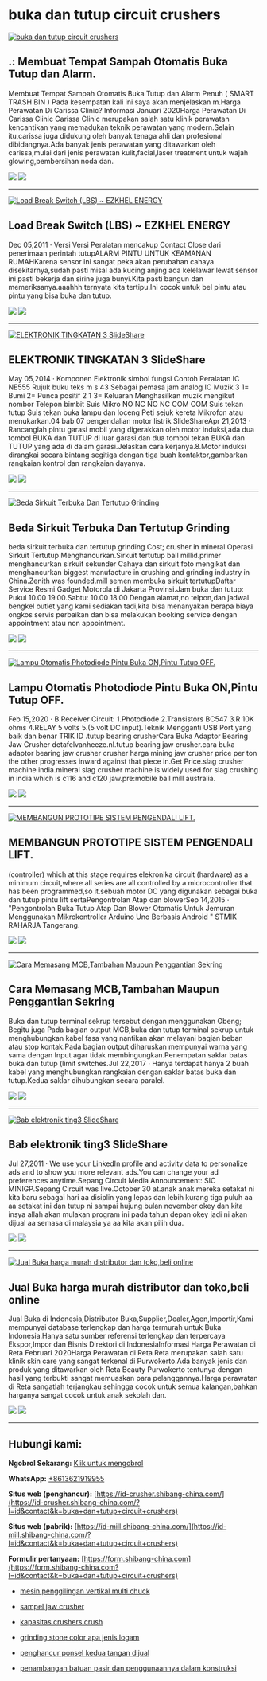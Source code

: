# buka dan tutup circuit crushers

<a href="https://swt.shibang-china.com/?l=id&img&k=buka+dan+tutup+circuit+crushers" target="_blank">![buka dan tutup circuit crushers](http://static.shibang-china.com/all-800x300/386.jpg)</a>

## .: Membuat Tempat Sampah Otomatis Buka Tutup dan Alarm.
Membuat Tempat Sampah Otomatis Buka Tutup dan Alarm Penuh ( SMART TRASH BIN ) Pada kesempatan kali ini saya akan menjelaskan m.Harga Perawatan Di Carissa Clinic? Informasi Januari 2020Harga Perawatan Di Carissa Clinic Carissa Clinic merupakan salah satu klinik perawatan kencantikan yang memadukan teknik perawatan yang modern.Selain itu,carissa juga didukung oleh banyak tenaga ahli dan profesional dibidangnya.Ada banyak jenis perawatan yang ditawarkan oleh carissa,mulai dari jenis perawatan kulit,facial,laser treatment untuk wajah glowing,pembersihan noda dan.


<a href="https://whatsapp.shibangsoft.com/WhatsApp.php" target="_blank" title="WhatsApp">![](http://static.shibang-china.com/icon/whatsapp.png)</a> <a href="https://swt.shibang-china.com/?l=id&icon&k=buka+dan+tutup+circuit+crushers" target="_blank">![](http://static.shibang-china.com/icon/chat-id.png)</a>

---

<a href="https://swt.shibang-china.com/?l=id&img&k=buka+dan+tutup+circuit+crushers" target="_blank">![Load Break Switch (LBS) ~ EZKHEL ENERGY](http://static.shibang-china.com/all-800x300/500.jpg)</a>

## Load Break Switch (LBS) ~ EZKHEL ENERGY
Dec 05,2011 · Versi Versi Peralatan mencakup Contact Close dari penerimaan perintah tutupALARM PINTU UNTUK KEAMANAN RUMAHKarena sensor ini sangat peka akan perubahan cahaya disekitarnya,sudah pasti misal ada kucing anjing ada kelelawar lewat sensor ini pasti bekerja dan sirine juga bunyi.Kita pasti bangun dan memeriksanya.aaahhh ternyata kita tertipu.Ini cocok untuk bel pintu atau pintu yang bisa buka dan tutup.


<a href="https://whatsapp.shibangsoft.com/WhatsApp.php" target="_blank" title="WhatsApp">![](http://static.shibang-china.com/icon/whatsapp.png)</a> <a href="https://swt.shibang-china.com/?l=id&icon&k=buka+dan+tutup+circuit+crushers" target="_blank">![](http://static.shibang-china.com/icon/chat-id.png)</a>

---

<a href="https://swt.shibang-china.com/?l=id&img&k=buka+dan+tutup+circuit+crushers" target="_blank">![ELEKTRONIK TINGKATAN 3 SlideShare](http://static.shibang-china.com/all-800x300/1081.jpg)</a>

## ELEKTRONIK TINGKATAN 3 SlideShare
May 05,2014 · Komponen Elektronik simbol fungsi Contoh Peralatan IC NE555 Rujuk buku teks m s 43 Sebagai pemasa jam analog IC Muzik 3 1= Bumi 2= Punca positif 2 1 3= Keluaran Menghasilkan muzik mengikut nombor Telepon bimbit Suis Mikro NO NC NO NC COM COM Suis tekan tutup Suis tekan buka lampu dan loceng Peti sejuk kereta Mikrofon atau menukarkan.04 bab 07 pengendalian motor listrik SlideShareApr 21,2013 · Rancanglah pintu garasi mobil yang digerakkan oleh motor induksi,ada dua tombol BUKA dan TUTUP di luar garasi,dan dua tombol tekan BUKA dan TUTUP yang ada di dalam garasi.Jelaskan cara kerjanya.8.Motor induksi dirangkai secara bintang segitiga dengan tiga buah kontaktor,gambarkan rangkaian kontrol dan rangkaian dayanya.


<a href="https://whatsapp.shibangsoft.com/WhatsApp.php" target="_blank" title="WhatsApp">![](http://static.shibang-china.com/icon/whatsapp.png)</a> <a href="https://swt.shibang-china.com/?l=id&icon&k=buka+dan+tutup+circuit+crushers" target="_blank">![](http://static.shibang-china.com/icon/chat-id.png)</a>

---

<a href="https://swt.shibang-china.com/?l=id&img&k=buka+dan+tutup+circuit+crushers" target="_blank">![Beda Sirkuit Terbuka Dan Tertutup Grinding](http://static.shibang-china.com/all-800x300/861.jpg)</a>

## Beda Sirkuit Terbuka Dan Tertutup Grinding
beda sirkuit terbuka dan tertutup grinding Cost; crusher in mineral Operasi Sirkuit Tertutup Menghancurkan.Sirkuit tertutup ball millid.primer menghancurkan sirkuit sekunder Cahaya dan sirkuit foto mengikat dan menghancurkan biggest manufacture in crushing and grinding industry in China.Zenith was founded.mill semen membuka sirkuit tertutupDaftar Service Resmi Gadget Motorola di Jakarta Provinsi.Jam buka dan tutup: Pukul 10.00 19.00.Sabtu: 10.00 18.00 Dengan alamat,no telpon,dan jadwal bengkel outlet yang kami sediakan tadi,kita bisa menanyakan berapa biaya ongkos servis perbaikan dan bisa melakukan booking service dengan appointment atau non appointment.


<a href="https://whatsapp.shibangsoft.com/WhatsApp.php" target="_blank" title="WhatsApp">![](http://static.shibang-china.com/icon/whatsapp.png)</a> <a href="https://swt.shibang-china.com/?l=id&icon&k=buka+dan+tutup+circuit+crushers" target="_blank">![](http://static.shibang-china.com/icon/chat-id.png)</a>

---

<a href="https://swt.shibang-china.com/?l=id&img&k=buka+dan+tutup+circuit+crushers" target="_blank">![Lampu Otomatis Photodiode Pintu Buka ON,Pintu Tutup OFF.](http://static.shibang-china.com/all-800x300/189.jpg)</a>

## Lampu Otomatis Photodiode Pintu Buka ON,Pintu Tutup OFF.
Feb 15,2020 · B.Receiver Circuit: 1.Photodiode 2.Transistors BC547 3.R 10K ohms 4.RELAY 5 volts 5.(5 volt DC input).Teknik Mengganti USB Port yang baik dan benar TRIK ID .tutup bearing crusherCara Buka Adaptor Bearing Jaw Crusher detafelvanheeze.nl.tutup bearing jaw crusher.cara buka adaptor bearing jaw crusher crusher harga mining jaw crusher price per ton the other progresses inward against that piece in.Get Price.slag crusher machine india.mineral slag crusher machine is widely used for slag crushing in india which is c116 and c120 jaw.pre:mobile ball mill australia.


<a href="https://whatsapp.shibangsoft.com/WhatsApp.php" target="_blank" title="WhatsApp">![](http://static.shibang-china.com/icon/whatsapp.png)</a> <a href="https://swt.shibang-china.com/?l=id&icon&k=buka+dan+tutup+circuit+crushers" target="_blank">![](http://static.shibang-china.com/icon/chat-id.png)</a>

---

<a href="https://swt.shibang-china.com/?l=id&img&k=buka+dan+tutup+circuit+crushers" target="_blank">![MEMBANGUN PROTOTIPE SISTEM PENGENDALI LIFT.](http://static.shibang-china.com/all-800x300/451.jpg)</a>

## MEMBANGUN PROTOTIPE SISTEM PENGENDALI LIFT.
(controller) which at this stage requires elekronika circuit (hardware) as a minimum circuit,where all series are all controlled by a microcontroller that has been programmed,so it.sebuah motor DC yang digunakan sebagai buka dan tutup pintu lift sertaPengontrolan Atap dan blowerSep 14,2015 · "Pengontrolan Buka Tutup Atap Dan Blower Otomatis Untuk Jemuran Menggunakan Mikrokontroller Arduino Uno Berbasis Android " STMIK RAHARJA Tangerang.


<a href="https://whatsapp.shibangsoft.com/WhatsApp.php" target="_blank" title="WhatsApp">![](http://static.shibang-china.com/icon/whatsapp.png)</a> <a href="https://swt.shibang-china.com/?l=id&icon&k=buka+dan+tutup+circuit+crushers" target="_blank">![](http://static.shibang-china.com/icon/chat-id.png)</a>

---

<a href="https://swt.shibang-china.com/?l=id&img&k=buka+dan+tutup+circuit+crushers" target="_blank">![Cara Memasang MCB,Tambahan Maupun Penggantian Sekring](http://static.shibang-china.com/all-800x300/1201.jpg)</a>

## Cara Memasang MCB,Tambahan Maupun Penggantian Sekring
Buka dan tutup terminal sekrup tersebut dengan menggunakan Obeng; Begitu juga Pada bagian output MCB,buka dan tutup terminal sekrup untuk menghubungkan kabel fasa yang nantikan akan melayani bagian beban atau stop kontak.Pada bagian output diharuskan mempunyai warna yang sama dengan Input agar tidak membingungkan.Penempatan saklar batas buka dan tutup (limit switches.Jul 22,2017 · Hanya terdapat hanya 2 buah kabel yang menghubungkan rangkaian dengan saklar batas buka dan tutup.Kedua saklar dihubungkan secara paralel.


<a href="https://whatsapp.shibangsoft.com/WhatsApp.php" target="_blank" title="WhatsApp">![](http://static.shibang-china.com/icon/whatsapp.png)</a> <a href="https://swt.shibang-china.com/?l=id&icon&k=buka+dan+tutup+circuit+crushers" target="_blank">![](http://static.shibang-china.com/icon/chat-id.png)</a>

---

<a href="https://swt.shibang-china.com/?l=id&img&k=buka+dan+tutup+circuit+crushers" target="_blank">![Bab elektronik ting3 SlideShare](http://static.shibang-china.com/all-800x300/217.jpg)</a>

## Bab elektronik ting3 SlideShare
Jul 27,2011 · We use your LinkedIn profile and activity data to personalize ads and to show you more relevant ads.You can change your ad preferences anytime.Sepang Circuit Media Announcement: SIC MINIGP.Sepang Circuit was live.October 30 at.anak anak mereka setakat ni kita baru sebagai hari aa disiplin yang lepas dan lebih kurang tiga puluh aa aa setakat ini dan tutup ni sampai hujung bulan november okey dan kita insya allah akan mulakan program ini pada tahun depan okey jadi ni akan dijual aa semasa di malaysia ya aa kita akan pilih dua.


<a href="https://whatsapp.shibangsoft.com/WhatsApp.php" target="_blank" title="WhatsApp">![](http://static.shibang-china.com/icon/whatsapp.png)</a> <a href="https://swt.shibang-china.com/?l=id&icon&k=buka+dan+tutup+circuit+crushers" target="_blank">![](http://static.shibang-china.com/icon/chat-id.png)</a>

---

<a href="https://swt.shibang-china.com/?l=id&img&k=buka+dan+tutup+circuit+crushers" target="_blank">![Jual Buka harga murah distributor dan toko,beli online](http://static.shibang-china.com/all-800x300/1277.jpg)</a>

## Jual Buka harga murah distributor dan toko,beli online
Jual Buka di Indonesia,Distributor Buka,Supplier,Dealer,Agen,Importir,Kami mempunyai database terlengkap dan harga termurah untuk Buka Indonesia.Hanya satu sumber referensi terlengkap dan terpercaya Ekspor,Impor dan Bisnis Direktori di IndonesiaInformasi Harga Perawatan di Reta Februari 2020Harga Perawatan di Reta Reta merupakan salah satu klinik skin care yang sangat terkenal di Purwokerto.Ada banyak jenis dan produk yang ditawarkan oleh Reta Beauty Purwokerto tentunya dengan hasil yang terbukti sangat memuaskan para pelanggannya.Harga perawatan di Reta sangatlah terjangkau sehingga cocok untuk semua kalangan,bahkan harganya sangat cocok untuk anak sekolah dan.


<a href="https://whatsapp.shibangsoft.com/WhatsApp.php" target="_blank" title="WhatsApp">![](http://static.shibang-china.com/icon/whatsapp.png)</a> <a href="https://swt.shibang-china.com/?l=id&icon&k=buka+dan+tutup+circuit+crushers" target="_blank">![](http://static.shibang-china.com/icon/chat-id.png)</a>

---
## Hubungi kami:

**Ngobrol Sekarang:** [Klik untuk mengobrol](https://swt.shibang-china.com?l=id&contact&k=buka+dan+tutup+circuit+crushers)

**WhatsApp:**  [+8613621919955](https://whatsapp.shibangsoft.com/WhatsApp.php)

**Situs web (penghancur):** [https://id-crusher.shibang-china.com/](https://id-crusher.shibang-china.com/?l=id&contact&k=buka+dan+tutup+circuit+crushers)

**Situs web (pabrik):** [https://id-mill.shibang-china.com/](https://id-mill.shibang-china.com/?l=id&contact&k=buka+dan+tutup+circuit+crushers)

**Formulir pertanyaan:** [https://form.shibang-china.com](https://form.shibang-china.com?l=id&contact&k=buka+dan+tutup+circuit+crushers)

* [mesin penggilingan vertikal multi chuck](../5/mesin%20penggilingan%20vertikal%20multi%20chuck.md)

* [sampel jaw crusher](../4/sampel%20jaw%20crusher.md)

* [kapasitas crushers crush](../2/kapasitas%20crushers%20crush.md)

* [grinding stone color apa jenis logam](../3/grinding%20stone%20color%20apa%20jenis%20logam.md)

* [penghancur ponsel kedua tangan dijual](../2/penghancur%20ponsel%20kedua%20tangan%20dijual.md)

* [penambangan batuan pasir dan penggunaannya dalam konstruksi](../3/penambangan%20batuan%20pasir%20dan%20penggunaannya%20dalam%20konstruksi.md)